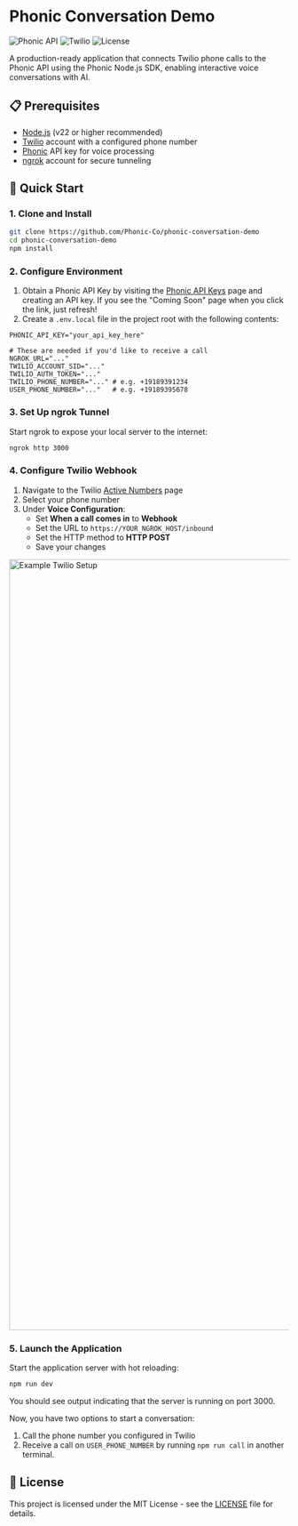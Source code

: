 # Phonic Conversation Demo

![Phonic API](https://img.shields.io/badge/Phonic%20API-Enabled-blue)
![Twilio](https://img.shields.io/badge/Twilio-Integrated-red)
![License](https://img.shields.io/badge/License-MIT-green)

A production-ready application that connects Twilio phone calls to the Phonic API using the Phonic Node.js SDK, enabling interactive voice conversations with AI.

## 📋 Prerequisites

- [Node.js](https://nodejs.org/) (v22 or higher recommended)
- [Twilio](https://www.twilio.com/) account with a configured phone number
- [Phonic](https://phonic.co/) API key for voice processing
- [ngrok](https://ngrok.com/) account for secure tunneling

## 🚀 Quick Start

### 1. Clone and Install

```bash
git clone https://github.com/Phonic-Co/phonic-conversation-demo
cd phonic-conversation-demo
npm install
```

### 2. Configure Environment

1. Obtain a Phonic API Key by visiting the [Phonic API Keys](https://phonic.co/api-keys) page and creating an API key. If you see the "Coming Soon" page when you click the link, just refresh!
2. Create a `.env.local` file in the project root with the following contents:
```
PHONIC_API_KEY="your_api_key_here"

# These are needed if you'd like to receive a call
NGROK_URL="..."
TWILIO_ACCOUNT_SID="..."
TWILIO_AUTH_TOKEN="..."
TWILIO_PHONE_NUMBER="..." # e.g. +19189391234
USER_PHONE_NUMBER="..."   # e.g. +19189395678
```

### 3. Set Up ngrok Tunnel

Start ngrok to expose your local server to the internet:

```bash
ngrok http 3000
```

### 4. Configure Twilio Webhook

1. Navigate to the Twilio [Active Numbers](https://console.twilio.com/us1/develop/phone-numbers/manage/incoming) page
2. Select your phone number
3. Under **Voice Configuration**:
   - Set **When a call comes in** to **Webhook**
   - Set the URL to `https://YOUR_NGROK_HOST/inbound`
   - Set the HTTP method to **HTTP POST**
   - Save your changes

<img width="1387" alt="Example Twilio Setup" src="https://github.com/user-attachments/assets/f8b5ea16-8c01-4d7f-bdf4-04c128fc2c53" />


### 5. Launch the Application

Start the application server with hot reloading:

```bash
npm run dev
```

You should see output indicating that the server is running on port 3000.

Now, you have two options to start a conversation:

1. Call the phone number you configured in Twilio
2. Receive a call on `USER_PHONE_NUMBER` by running `npm run call` in another terminal.

## 📄 License

This project is licensed under the MIT License - see the [LICENSE](LICENSE) file for details.
